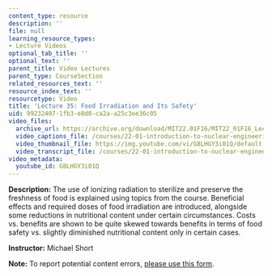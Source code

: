 ```yaml
---
content_type: resource
description: ''
file: null
learning_resource_types:
- Lecture Videos
optional_tab_title: ''
optional_text: ''
parent_title: Video Lectures
parent_type: CourseSection
related_resources_text: ''
resource_index_text: ''
resourcetype: Video
title: 'Lecture 35: Food Irradiation and Its Safety'
uid: 99232407-1fb3-e8d0-ca2a-a25c3ee36c05
video_files:
  archive_url: https://archive.org/download/MIT22.01F16/MIT22_01F16_Lec35_300k.mp4
  video_captions_file: /courses/22-01-introduction-to-nuclear-engineering-and-ionizing-radiation-fall-2016/f132fa68b0d95773a6673bcac303535b_G8LHGY3i01Q.vtt
  video_thumbnail_file: https://img.youtube.com/vi/G8LHGY3i01Q/default.jpg
  video_transcript_file: /courses/22-01-introduction-to-nuclear-engineering-and-ionizing-radiation-fall-2016/7933f565faab026f4371a2ea6c613c18_G8LHGY3i01Q.pdf
video_metadata:
  youtube_id: G8LHGY3i01Q
---
```


**Description:** The use of ionizing radiation to sterilize and preserve the freshness of food is explained using topics from the course. Beneficial effects and required doses of food irradiation are introduced, alongside some reductions in nutritional content under certain circumstances. Costs vs. benefits are shown to be quite skewed towards benefits in terms of food safety vs. slightly diminished nutritional content only in certain cases.

**Instructor:** Michael Short

**Note:** To report potential content errors, [please use this form](https://forms.gle/8B2zcUvfCtgJdTdE7).